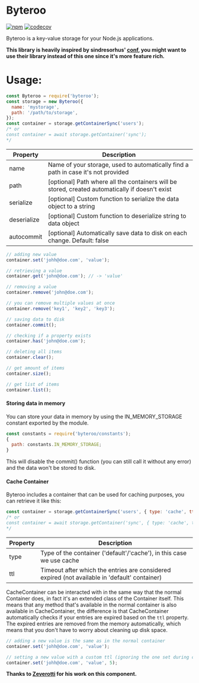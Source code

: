 # Byteroo

[![npm](https://img.shields.io/npm/v/byteroo?logo=npm)](https://www.npmjs.com/package/byteroo)
[![codecov](https://codecov.io/gh/JMax45/byteroo/branch/master/graph/badge.svg?token=ISW3Z8TOSJ)](https://codecov.io/gh/JMax45/byteroo)

Byteroo is a key-value storage for your Node.js applications.

**This library is heavily inspired by sindresorhus' [conf](https://github.com/sindresorhus/conf), you might want to use their library instead of this one since it's more feature rich.**

# Usage:

```js
const Byteroo = require('byteroo');
const storage = new Byteroo({
  name: 'mystorage',
  path: '/path/to/storage',
});
const container = storage.getContainerSync('users');
/* or
const container = await storage.getContainer('sync');
*/
```

| Property    | Description                                                                                     |
| ----------- | ----------------------------------------------------------------------------------------------- |
| name        | Name of your storage, used to automatically find a path in case it's not provided               |
| path        | [optional] Path where all the containers will be stored, created automatically if doesn't exist |
| serialize   | [optional] Custom function to serialize the data object to a string                             |
| deserialize | [optional] Custom function to deserialize string to data object                                 |
| autocommit  | [optional] Automatically save data to disk on each change. Default: false                       |

```js
// adding new value
container.set('johh@doe.com', 'value');

// retrieving a value
container.get('john@doe.com'); // -> 'value'

// removing a value
container.remove('john@doe.com');

// you can remove multiple values at once
container.remove('key1', 'key2', 'key3');

// saving data to disk
container.commit();

// checking if a property exists
container.has('john@doe.com');

// deleting all items
container.clear();

// get amount of items
container.size();

// get list of items
container.list();
```

#### Storing data in memory

You can store your data in memory by using the IN_MEMORY_STORAGE constant exported by the module.

```js
const constants = require('byteroo/constants');
{
  path: constants.IN_MEMORY_STORAGE;
}
```

This will disable the commit() function (you can still call it without any error) and the data won't be stored to disk.

#### Cache Container

Byteroo includes a container that can be used for caching purposes, you can retrieve it like this:

```js
const container = storage.getContainerSync('users', { type: 'cache', ttl: 30 });
/* or
const container = await storage.getContainer('sync', { type: 'cache', ttl: 30 });
*/
```

| Property | Description                                                                                   |
| -------- | --------------------------------------------------------------------------------------------- |
| type     | Type of the container ('default'/'cache'), in this case we use cache                          |
| ttl      | Timeout after which the entries are considered expired (not available in 'default' container) |

CacheContainer can be interacted with in the same way that the normal Container does, in fact it's an extended class of the Container itself. This means that any method that's available in the normal container is also available in CacheContainer, the difference is that CacheContainer automatically checks if your entries are expired based on the `ttl` property. The expired entries are removed from the memory automatically, which means that you don't have to worry about cleaning up disk space.

```js
// adding a new value is the same as in the normal container
container.set('johh@doe.com', 'value');

// setting a new value with a custom ttl (ignoring the one set during container creation)
container.set('johh@doe.com', 'value', 5);
```

**Thanks to [Zeverotti](https://github.com/Zeverotti) for his work on this component.**
